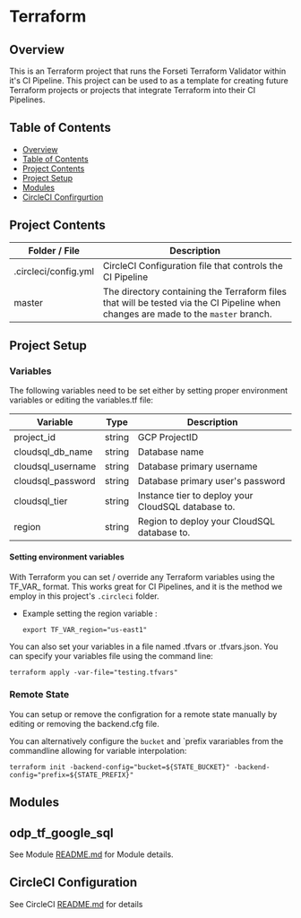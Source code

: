 # Terraform 

## Overview <a name="s1"></a>

This is an Terraform project that runs the Forseti Terraform Validator within it's CI Pipeline.
This project can be used to as a template for creating future Terraform projects or projects that integrate Terraform into their CI Pipelines.


## Table of Contents <a name="s2"></a>

* [Overview](#s1)
* [Table of Contents](#s2)
* [Project Contents](#s3)
* [Project Setup](#s4)
* [Modules](#s5)
* [CircleCI Confirgurtion](#s6)

## Project Contents <a name="s3"></a>

| Folder / File      |  Description  |
|---          |---    |
| .circleci/config.yml   |   CircleCI Configuration file that controls the CI Pipeline |
| master | The directory containing the Terraform files that will be tested via the CI Pipeline when changes are made to the `master` branch.


## Project Setup <a name="s4"></a>

### Variables

The following variables need to be set either by setting proper environment variables or editing the variables.tf file:

| Variable      |  Type  |  Description  |
|---          |---        |---  | 
| project_id |  string |   GCP ProjectID |
| cloudsql_db_name  |  string |   Database name |
| cloudsql_username  |  string |   Database primary username |
| cloudsql_password  |  string |   Database primary user's password |
| cloudsql_tier |  string | Instance tier to deploy your CloudSQL database to.  | 
| region |  string | Region to deploy your CloudSQL database to. |



#### Setting environment variables

With Terraform you can set / override any Terraform variables using the TF_VAR_<variable name> format.
This works great for CI Pipelines, and it is the method we employ in this project's `.circleci` folder.

* Example setting the region variable :

  `export TF_VAR_region="us-east1"`

You can also set your variables in a file named .tfvars or .tfvars.json.  You can specify your variables file using the command line:

`terraform apply -var-file="testing.tfvars"`

### Remote State 

You can setup or remove the configration for a remote state manually by editing or removing the backend.cfg file.

You can alternatively configure the `bucket` and `prefix varariables from the commandline allowing for variable interpolation:

`terraform init -backend-config="bucket=${STATE_BUCKET}" -backend-config="prefix=${STATE_PREFIX}"`


## Modules  <a name="s5"></a>

## odp_tf_google_sql

See Module [README.md](https://github.com/GSA/odp_tf_google_sql/blob/master/README.md) for Module details.




## CircleCI Configuration <a name="s6"></a>

See CircleCI [README.md](https://github.com/GSA/odp-tf-validator-example/blob/master/.circleci/README.md) for details
